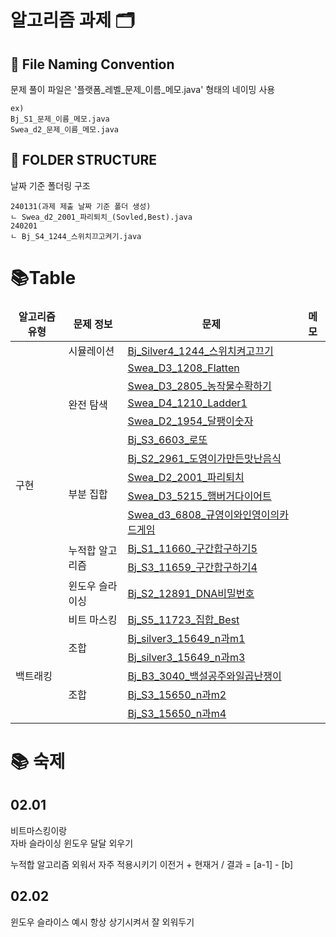 # 알고리즘 과제 🗂️


## 📝 File Naming Convention
문제 풀이 파일은 '플랫폼_레벨_문제_이름_메모.java' 형태의 네이밍 사용
```
ex)
Bj_S1_문제_이름_메모.java
Swea_d2_문제_이름_메모.java
```

## 📁 FOLDER STRUCTURE
날짜 기준 폴더링 구조
```
240131(과제 제출 날짜 기준 폴더 생성)
ㄴ Swea_d2_2001_파리퇴치_(Sovled,Best).java
240201
ㄴ Bj_S4_1244_스위치끄고켜기.java
```

# 📚Table
[//]: # (<td colspan="2">내용</td>)

[//]: # (<td rowspan="3">내용</td>)
<table>
  <thead align="center">
    <tr>
        <td><b>알고리즘 유형</b></td>
        <td><b>문제 정보</b></td>
        <td><b>문제</b></td>
        <td><b>메모</b></td>
    </tr>
  </thead>
  <tbody>
    <tr>
      <td rowspan="14">구현</td>  <!-- 구현 -->
      <td>시뮬레이션</td>
      <td><a href="https://github.com/sihyunjojo/java_algo/blob/main/algo_240130/src/Bj_Silver4_1244_스위치켜고끄기.java">Bj_Silver4_1244_스위치켜고끄기</a></td>
      <td></td>
    </tr>
    <tr>
      <td rowspan="5">완전 탐색</td> <!-- 완전 탐색 -->
      <td><a href="https://github.com/sihyunjojo/java_algo/blob/main/algo_240130/src/Swea_D3_1208_Flatten.java">Swea_D3_1208_Flatten</a></td>
      <td></td>
    </tr>
    <tr>
      <td><a href="https://github.com/sihyunjojo/java_algo/blob/main/algo_240130/src/Swea_D3_2805_농작물수확하기.java">Swea_D3_2805_농작물수확하기</a></td>
      <td></td>
    </tr>
    <tr>
      <td><a href="https://github.com/sihyunjojo/java_algo/blob/main/algo_240130/src/Swea_D4_1210_Ladder1.java">Swea_D4_1210_Ladder1</a></td>
      <td></td>
    </tr>
     <tr>
      <td><a href="https://github.com/sihyunjojo/java_algo/blob/main/algo_240131/src/Swea_D2_1954_달팽이숫자.java">Swea_D2_1954_달팽이숫자</a></td>
      <td></td>
    </tr>
    <tr>
      <td><a href="https://github.com/sihyunjojo/java_algo/blob/main/algo_240131/src/Bj_S3_6603_로또.java">Bj_S3_6603_로또</a></td>
      <td></td>
    </tr>
    <tr>
      <td rowspan="4">부분 집합</td> <!-- 완전 탐색 -->
      <td><a href="https://github.com/sihyunjojo/java_algo/blob/main/algo_240201/src/Bj_S2_2961_도영이가만든맛난음식.java">Bj_S2_2961_도영이가만든맛난음식</a></td>
      <td></td>
    </tr>
    <tr>
      <td><a href="https://github.com/sihyunjojo/java_algo/blob/main/algo_240201/src/Swea_D2_2001_파리퇴치.java">Swea_D2_2001_파리퇴치</a></td>
      <td></td>
    </tr>
    <tr>
      <td><a href="https://github.com/sihyunjojo/java_algo/blob/main/algo_240201/src/Swea_D3_5215_햄버거다이어트.ja">Swea_D3_5215_햄버거다이어트</a></td>
      <td></td>
    </tr>
    <tr>
      <td><a href="https://github.com/sihyunjojo/java_algo/blob/main/algo_240201/src/Swea_d3_6808_규영이와인영이의카드게임.java">Swea_d3_6808_규영이와인영이의카드게임</a></td>
      <td></td>
    </tr>
    <tr>
      <td rowspan="2">누적합 알고리즘</td> <!-- 비트 마스킹 -->
      <td><a href="https://github.com/sihyunjojo/java_algo/blob/main/algo_240131/src/Bj_S1_11660_구간합구하기5.java">Bj_S1_11660_구간합구하기5</a></td>
      <td></td>
    </tr>
    <tr>
      <td><a href="https://github.com/sihyunjojo/java_algo/blob/main/algo_240131/src/Bj_S3_11659_구간합구하기4.java">Bj_S3_11659_구간합구하기4</a></td>
      <td></td>
    </tr>
    <tr>
      <td rowspan="1">윈도우 슬라이싱</td> <!-- 완전 탐색 -->
      <td><a href="https://github.com/sihyunjojo/java_algo/blob/main/algo_240201/src/Bj_S2_12891_DNA비밀번호.java">Bj_S2_12891_DNA비밀번호</a></td></a></td>
      <td></td>
    </tr>
    <tr>
      <td rowspan="1">비트 마스킹</td> <!-- 완전 탐색 -->
      <td><a href="https://github.com/sihyunjojo/java_algo/blob/main/algo_240201/src/Bj_S5_11723_집합_Best.java">Bj_S5_11723_집합_Best</a></td>
      <td></td>
    </tr>
    <tr>
      <td rowspan="5">백트래킹</td>  <!-- 백트래킹 -->
      <td rowspan="2">조합</td> <!-- 비트 마스킹 -->
      <td><a href="https://github.com/sihyunjojo/java_algo/blob/main/algo_240130/src/Bj_Silver3_15649_n%EA%B3%BCm1.java">Bj_silver3_15649_n과m1</a></td>
      <td></td>
    </tr>
    <tr>
      <td><a href="https://github.com/sihyunjojo/java_algo/blob/main/algo_240130/src/Bj_Silver3_15651_n과m3.java">Bj_silver3_15649_n과m3</a></td>
      <td></td>
    </tr>
    <tr>
      <td rowspan="3">조합</td> <!-- 비트 마스킹 -->
      <td><a href="https://github.com/sihyunjojo/java_algo/blob/main/algo_240131/src/Bj_B3_3040_백설공주와일곱난쟁이.java">Bj_B3_3040_백설공주와일곱난쟁이</a></td>
      <td></td>
    </tr>
     <tr>
      <td><a href="https://github.com/sihyunjojo/java_algo/blob/main/algo_240131/src/Bj_S3_15650_n과m2.java">Bj_S3_15650_n과m2</a></td>
      <td></td>
    </tr> 
    <tr>
      <td><a href="https://github.com/sihyunjojo/java_algo/blob/main/algo_240131/src/Bj_S3_15650_n과m4.java">Bj_S3_15650_n과m4</a></td>
      <td></td>
    </tr>
  </tbody>
</table>



# 📚 숙제

## 02.01
비트마스킹이랑  
자바 슬라이싱 윈도우 달달 외우기 

누적합 알고리즘 외워서 자주 적용시키기 
이전거 + 현재거 / 결과 = [a-1] - [b]

## 02.02
윈도우 슬라이스 예시 항상 상기시켜서 잘 외워두기




[//]: # (# 📚 Homework)

[//]: # (<table>)

[//]: # (  <thead align="center">)

[//]: # (    <tr>)

[//]: # (      <td><b>날짜</b></td>)

[//]: # (      <td><b>코드 위치</b></td>)

[//]: # (      <td><b>메모</b></td>)

[//]: # (    </tr>)

[//]: # (  </thead>)

[//]: # (  <tbod>)

[//]: # (    <tr>)

[//]: # (      <td>240130</td>)

[//]: # (      <td><a href="https://lab.ssafy.com/si4018/algo_hw/-/blob/master/240130/Bj_silver4_1244_%EC%8A%A4%EC%9C%84%EC%B9%98%EB%81%84%EA%B3%A0%EC%BC%9C%EA%B8%B0.java">Bj_silver4_1244_스위치키고켜기</a></td>)

[//]: # (      <td>for문 마지막 인자 리팩토링</td>)

[//]: # (    </tr>)

[//]: # (    <tr>)

[//]: # (      <td>240131</td>)

[//]: # (      <td><a href="https://lab.ssafy.com/si4018/algo_hw/-/blob/master/240131/Swea_d2_1954_%EB%8B%AC%ED%8C%BD%EC%9D%B4%ED%87%B4%EC%B9%98.java">Swea_d2_1954_달팽이퇴치</a></td>)

[//]: # (      <td>빙글빙글</td>)

[//]: # (    </tr>)

[//]: # (    <tr>)

[//]: # (      <td>240201</td>)

[//]: # (      <td><a href="https://lab.ssafy.com/si4018/algo_hw/-/blob/master/240201/Swea_d2_2001_%ED%8C%8C%EB%A6%AC%ED%87%B4%EC%B9%98.java">Swea_d2_2001_파리퇴치</a></td>)

[//]: # (      <td>누적합 알고리즘</td>)

[//]: # (    </tr>)

[//]: # (  </tbody>)

[//]: # (</table>)
